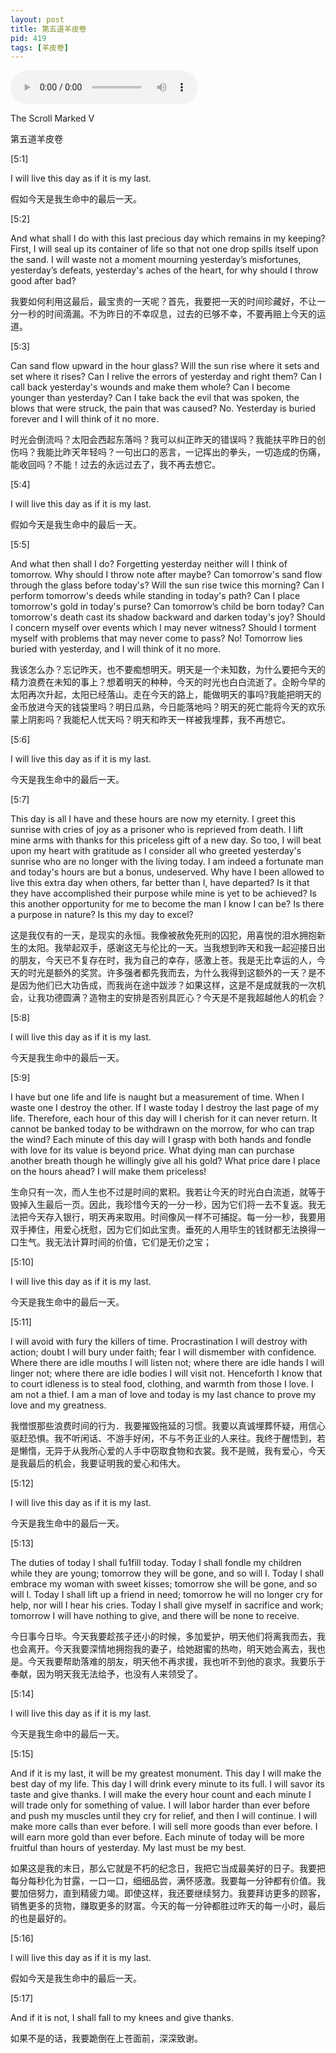 ```yaml
---
layout: post
title: 第五道羊皮卷
pid: 419
tags: [羊皮卷]
---
```


<audio controls>
  <source src="/uploads/2019/06/tsm05.mp3" type="audio/mpeg">
</audio>

The Scroll Marked V

第五道羊皮卷

[5:1]

I will live this day as if it is my last.

假如今天是我生命中的最后一天。

[5:2]

And what shall I do with this last precious day which remains in my keeping? First, I will seal up its container of life so that not one drop spills itself upon the sand. I will waste not a moment mourning yesterday’s misfortunes, yesterday’s defeats, yesterday's aches of the heart, for why should I throw good after bad?

我要如何利用这最后，最宝贵的一天呢？首先，我要把一天的时间珍藏好，不让一分一秒的时间滴漏。不为昨日的不幸叹息，过去的已够不幸，不要再赔上今天的运道。

[5:3]

Can sand flow upward in the hour glass? Will the sun rise where it sets and set where it rises? Can I relive the errors of yesterday and right them? Can I call back yesterday's wounds and make them whole? Can I become younger than yesterday? Can I take back the evil that was spoken, the blows that were struck, the pain that was caused? No. Yesterday is buried forever and I will think of it no more.

时光会倒流吗？太阳会西起东落吗？我可以纠正昨天的错误吗？我能扶平昨日的创伤吗？我能比昨天年轻吗？一句出口的恶言，一记挥出的拳头，一切造成的伤痛，能收回吗？不能！过去的永远过去了，我不再去想它。

[5:4]

I will live this day as if it is my last.

假如今天是我生命中的最后一天。

[5:5]

And what then shall I do? Forgetting yesterday neither will I think of tomorrow. Why should I throw note after maybe? Can tomorrow's sand flow through the glass before today's? Will the sun rise twice this morning? Can I perform tomorrow's deeds while standing in today's path? Can I place tomorrow's gold in today's purse? Can tomorrow’s child be born today? Can tomorrow's death cast its shadow backward and darken today's joy? Should I concern myself over events which l may never witness? Should I torment myself with problems that may never come to pass? No! Tomorrow lies buried with yesterday, and I will think of it no more.

我该怎么办？忘记昨天，也不要痴想明天。明天是一个未知数，为什么要把今天的精力浪费在未知的事上？想着明天的种种，今天的时光也白白流逝了。企盼今早的太阳再次升起，太阳已经落山。走在今天的路上，能做明天的事吗?我能把明天的金币放进今天的钱袋里吗？明日瓜熟，今日能落地吗？明天的死亡能将今天的欢乐蒙上阴影吗？我能杞人忧天吗？明天和昨天一样被我埋葬，我不再想它。

[5:6]

I will live this day as if it is my last.

今天是我生命中的最后一天。

[5:7]

This day is all I have and these hours are now my eternity. I greet this sunrise with cries of joy as a prisoner who is reprieved from death. I lift mine arms with thanks for this priceless gift of a new day. So too, I will beat upon my heart with gratitude as I consider all who greeted yesterday's sunrise who are no longer with the living today. I am indeed a fortunate man and today's hours are but a bonus, undeserved. Why have I been allowed to live this extra day when others, far better than I, have departed? Is it that they have accomplished their purpose while mine is yet to be achieved? Is this another opportunity for me to become the man I know I can be? Is there a purpose in nature? Is this my day to excel?

这是我仅有的一天，是现实的永恒。我像被赦免死刑的囚犯，用喜悦的泪水拥抱新生的太阳。我举起双手，感谢这无与伦比的一天。当我想到昨天和我一起迎接日出的朋友，今天已不复存在时，我为自己的幸存，感激上苍。我是无比幸运的人，今天的时光是额外的奖赏。许多强者都先我而去，为什么我得到这额外的一天？是不是因为他们已大功告成，而我尚在途中跋涉？如果这样，这是不是成就我的一次机会，让我功德圆满？造物主的安排是否别具匠心？今天是不是我超越他人的机会？

[5:8]

I will live this day as if it is my last. 

今天是我生命中的最后一天。

[5:9]

I have but one life and life is naught but a measurement of time. When I waste one I destroy the other. If I waste today I destroy the last page of my life. Therefore, each hour of this day will I cherish for it can never return. It cannot be banked today to be withdrawn on the morrow, for who can trap the wind? Each minute of this day will I grasp with both hands and fondle with love for its value is beyond price. What dying man can purchase another breath though he willingly give all his gold? What price dare I place on the hours ahead? I will make them priceless!

生命只有一次，而人生也不过是时间的累积。我若让今天的时光白白流逝，就等于毁掉入生最后一页。因此，我珍惜今天的一分一秒，因为它们将一去不复返。我无法把今天存入银行，明天再来取用。时间像风一样不可捕捉。每一分一秒，我要用双手捧住，用爱心抚慰，因为它们如此宝贵。垂死的人用毕生的钱财都无法换得一口生气。我无法计算时间的价值，它们是无价之宝；

[5:10]

I will live this day as if it is my last. 

今天是我生命中的最后一天。

[5:11]

I will avoid with fury the killers of time. Procrastination I will destroy with action; doubt I will bury under faith; fear I will dismember with confidence. Where there are idle mouths I will listen not; where there are idle hands I will linger not; where there are idle bodies I will visit not. Henceforth I know that to court idleness is to steal food, clothing, and warmth from those I love. I am not a thief. I am a man of love and today is my last chance to prove my love and my greatness.

我憎恨那些浪费时间的行为．我要摧毁拖延的习惯。我要以真诚埋葬怀疑，用信心驱赶恐惧。我不听闲话、不游手好闲，不与不务正业的人来往。我终于醒悟到，若是懒惰，无异于从我所心爱的人手中窃取食物和衣裳。我不是贼，我有爱心，今天是我最后的机会，我要证明我的爱心和伟大。

[5:12]

I will live this day as if it is my last.

今天是我生命中的最后一天。

[5:13]

The duties of today I shall fu1fill today. Today I shall fondle my children while they are young; tomorrow they will be gone, and so will I. Today I shall embrace my woman with sweet kisses; tomorrow she will be gone, and so will I. Today I shall lift up a friend in need; tomorrow he will no longer cry for help, nor will I hear his cries. Today I shall give myself in sacrifice and work; tomorrow I will have nothing to give, and there will be none to receive.

今日事今日毕。今天我要趁孩子还小的时候，多加爱护，明天他们将离我而去，我也会离开。今天我要深情地拥抱我的妻子，给她甜蜜的热吻，明天她会离去，我也是。今天我要帮助落难的朋友，明天他不再求援，我也听不到他的哀求。我要乐于奉献，因为明天我无法给予，也没有人来领受了。

[5:14]

I will live this day as if it is my last.

今天是我生命中的最后一天。

[5:15]

And if it is my last, it will be my greatest monument. This day I will make the best day of my life. This day I will drink every minute to its full. I will savor its taste and give thanks. I will make the every hour count and each minute I will trade only for something of value. I will labor harder than ever before and push my muscles until they cry for relief, and then I will continue. I will make more calls than ever before. I will sell more goods than ever before. I will earn more gold than ever before. Each minute of today will be more fruitful than hours of yesterday. My last must be my best. 

如果这是我的末日，那么它就是不朽的纪念日，我把它当成最美好的日子。我要把每分每秒化为甘露，一口一口，细细品尝，满怀感激。我要每一分钟都有价值。我要加倍努力，直到精疲力竭。即使这样，我还要继续努力。我要拜访更多的顾客，销售更多的货物，赚取更多的财富。今天的每一分钟都胜过昨天的每一小时，最后的也是最好的。

[5:16]

I will live this day as if it is my last. 

假如今天是我生命中的最后一天。

[5:17]

And if it is not, I shall fall to my knees and give thanks.

如果不是的话，我要跪倒在上苍面前，深深致谢。